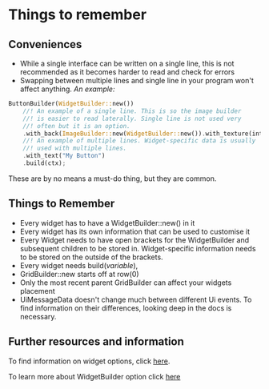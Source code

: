 # Things to remember

## Conveniences

- While a single interface can be written on a single line,
this is not recommended as it becomes harder to read and check
for errors
- Swapping between multiple lines and single line in your program
won't affect anything. *An example:*
```rust
ButtonBuilder(WidgetBuilder::new())
    //! An example of a single line. This is so the image builder 
    //! is easier to read laterally. Single line is not used very 
    //! often but it is an option.
    .with_back(ImageBuilder::new(WidgetBuilder::new()).with_texture(into_gui_texture(resource_manager.request_texture("your_texture"))).build(ctx))
    //! An example of multiple lines. Widget-specific data is usually 
    //! used with multiple lines.
    .with_text("My Button")
    .build(ctx); 
```

These are by no means a must-do thing, but they are common.

## Things to Remember

- Every widget has to have a WidgetBuilder::new() in it
- Every widget has its own information that can be used to 
customise it
- Every Widget needs to have open brackets for the WidgetBuilder
and subsequent children to be stored in. Widget-specific 
information needs to be stored on the outside of the brackets.
- Every widget needs build(*variable*),
- GridBuilder::new starts off at row(0)
- Only the most recent parent GridBuilder can affect your 
widgets placement
- UiMessageData doesn't change much between different Ui events.
To find information on their differences, looking deep in the docs
is necessary.

## Further resources and information

To find information on widget options, click [here](https://docs.rs/rg3d).

To learn more about WidgetBuilder option click [here](https://docs.rs/rg3d-ui/0.14.0/rg3d_ui/widget/struct.WidgetBuilder.html)
